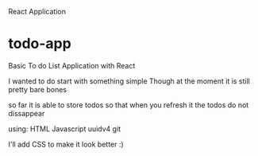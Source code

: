 React Application 

# todo-app
Basic To do List Application with React

I wanted to do start with something simple
Though at the moment it is still pretty bare bones

so far it is able to store todos so that when you refresh it the todos do not dissappear

using:
HTML
Javascript
uuidv4
git

I'll add CSS to make it look better :)
